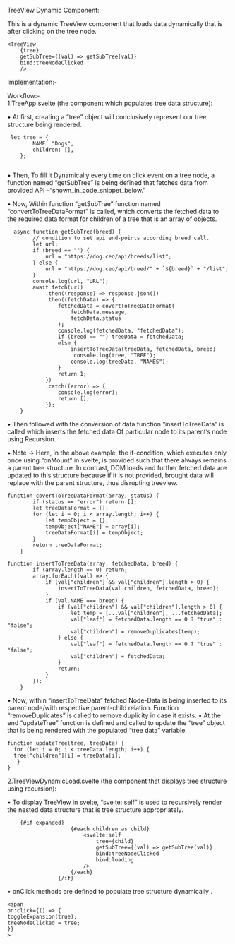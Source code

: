 TreeView Dynamic Component: 

This is a dynamic TreeView component that loads data dynamically that is after clicking on the tree node.

``` 
<TreeView
    {tree}
    getSubTree={(val) => getSubTree(val)}
    bind:treeNodeClicked
    />
  ```


Implementation:-

Workflow:-  
1.TreeApp.svelte (the component which populates tree data structure):

•	At first, creating a “tree” object will conclusively represent our tree structure being rendered.

```
 let tree = {
        NAME: "Dogs",
        children: [],
    };
    
```

•	Then, To fill it Dynamically every time on click event on a tree node, a function named “getSubTree” is being defined that fetches data from provided API –“shown_in_code_snippet_below.”  

•	Now, Within function “getSubTree” function named “convertToTreeDataFormat” is called, which converts the fetched data to the required data format for children of a tree that is an array of objects.

```
  async function getSubTree(breed) {
        // condition to set api end-points according breed call.
        let url;
        if (breed == "") {
            url = "https://dog.ceo/api/breeds/list";
        } else {
            url = "https://dog.ceo/api/breed/" + `${breed}` + "/list";
        }
        console.log(url, "URL");
        await fetch(url)
            .then((response) => response.json())
            .then((fetchData) => {
                fetchedData = covertToTreeDataFormat(
                    fetchData.message,
                    fetchData.status
                );
                console.log(fetchedData, "fetchedData");
                if (breed == "") treeData = fetchedData;
                else {
                    insertToTreeData(treeData, fetchedData, breed)
                     console.log(tree, "TREE");
                    console.log(treeData, "NAMES");
                }
                return 1;
            })
            .catch((error) => {
                console.log(error);
                return [];
            });
    }

```
•	Then followed with the conversion of data function “insertToTreeData” is called which inserts the fetched data
Of particular node to its parent’s node using Recursion.

•	Note -> Here, in the above example, the if-condition, which executes only once using “onMount” in svelte, is provided such that there always remains a parent tree structure. In contrast, DOM loads and further fetched data are updated to this structure because if it is not provided, brought data will replace with the parent structure, thus disrupting treeview.

```
function covertToTreeDataFormat(array, status) {
        if (status == "error") return [];
        let treeDataFormat = [];
        for (let i = 0; i < array.length; i++) {
            let tempObject = {};
            tempObject["NAME"] = array[i];
            treeDataFormat[i] = tempObject;
        }
        return treeDataFormat;
    }
```
```
function insertToTreeData(array, fetchedData, breed) {
        if (array.length == 0) return;
        array.forEach((val) => {
            if (val["children"] && val["children"].length > 0) {
                insertToTreeData(val.children, fetchedData, breed);
            }
            if (val.NAME === breed) {
                if (val["children"] && val["children"].length > 0) {
                    let temp = [...val["children"], ...fetchedData];
                    val["leaf"] = fetchedData.length == 0 ? "true" : "false";
                    val["children"] = removeDuplicates(temp);
                } else {
                    val["leaf"] = fetchedData.length == 0 ? "true" : "false";
                    val["children"] = fetchedData;
                }
                return;
            }
        });
    }
```
•	Now, within “insertToTreeData” fetched Node-Data is being inserted to its parent node/with respective parent-child relation.
Function “removeDuplicates” is called to remove duplicity in case it exists.
•	At the end “updateTree” function is defined and called to update the “tree” object that is being rendered with the populated “tree data” variable.

```
function updateTree(tree, treeData) {
  for (let i = 0; i < treeData.length; i++) {
  tree["children"][i] = treeData[i];
   }
}
```
2.TreeViewDynamicLoad.svelte (the component that displays tree structure using recursion):

•	To display TreeView in svelte, “svelte: self” is used to recursively render the nested data structure that is tree structure appropriately.
```
	{#if expanded}
					{#each children as child}
						<svelte:self
							tree={child}
							getSubTree={(val) => getSubTree(val)}
							bind:treeNodeClicked
							bind:loading
						/>
					{/each}
				{/if}
```
•	onClick methods are defined to populate tree structure dynamically  .

```
<span
on:click={() => {
toggleExpansion(true);
treeNodeClicked = tree;
}}
>
```
                                                     
